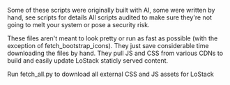 Some of these scripts were originally built with AI, some were written by hand, see scripts for details
All scripts audited to make sure they're not going to melt your system or pose a security risk.

These files aren't meant to look pretty or run as fast as possible (with the exception of fetch_bootstrap_icons). They just save considerable time downloading the files by hand. They pull JS and CSS from various CDNs to build and easily update LoStack staticly served content.

Run fetch_all.py to download all external CSS and JS assets for LoStack